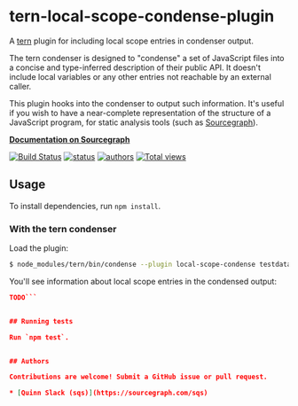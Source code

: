 # tern-local-scope-condense-plugin

A [tern](http://ternjs.net) plugin for including local scope entries in
condenser output.

The tern condenser is designed to "condense" a set of JavaScript files into a
concise and type-inferred description of their public API. It doesn't include
local variables or any other entries not reachable by an external caller.

This plugin hooks into the condenser to output such information. It's useful if
you wish to have a near-complete representation of the structure of a JavaScript
program, for static analysis tools (such as
[Sourcegraph](https://sourcegraph.com)).

**[Documentation on Sourcegraph](https://sourcegraph.com/github.com/sourcegraph/tern-local-scope-condense-plugin)**

[![Build Status](https://travis-ci.org/sourcegraph/tern-local-scope-condense-plugin.png?branch=master)](https://travis-ci.org/sourcegraph/tern-local-scope-condense-plugin)
[![status](https://sourcegraph.com/api/repos/github.com/sourcegraph/tern-local-scope-condense-plugin/badges/status.png)](https://sourcegraph.com/github.com/sourcegraph/tern-local-scope-condense-plugin)
[![authors](https://sourcegraph.com/api/repos/github.com/sourcegraph/tern-local-scope-condense-plugin/badges/authors.png)](https://sourcegraph.com/github.com/sourcegraph/tern-local-scope-condense-plugin)
[![Total views](https://sourcegraph.com/api/repos/github.com/sourcegraph/tern-local-scope-condense-plugin/counters/views.png)](https://sourcegraph.com/github.com/sourcegraph/tern-local-scope-condense-plugin)


## Usage

To install dependencies, run `npm install`.


### With the tern condenser

Load the plugin:

```bash
$ node_modules/tern/bin/condense --plugin local-scope-condense testdata/simple.js
```

You'll see information about local scope entries in the condensed output:

```json
TODO```


## Running tests

Run `npm test`.


## Authors

Contributions are welcome! Submit a GitHub issue or pull request.

* [Quinn Slack (sqs)](https://sourcegraph.com/sqs)
